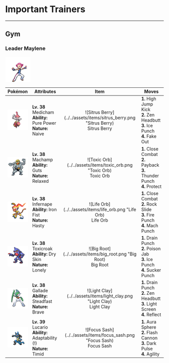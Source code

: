 # Important Trainers


---

## Gym

### Leader Maylene

![Leader Maylene](../../assets/important_trainers/maylene.png)

| Pokémon | Attributes | Item | Moves |
|:-------:|------------|:----:|-------|
| ![Medicham](../../assets/sprites/medicham/front.gif) | **Lv. 38** Medicham<br>**Ability:** Pure Power<br>**Nature:** Naive | ![Sitrus Berry](../../assets/items/sitrus_berry.png "Sitrus Berry)<br><span class="tooltip" title="A Poffin ingredient. It may be used or held by a Pokémon to heal the user’s HP a little.">Sitrus Berry</span> | **1.** High Jump Kick<br>**2.** Zen Headbutt<br>**3.** Ice Punch<br>**4.** Fake Out |
| ![Machamp](../../assets/sprites/machamp/front.gif) | **Lv. 38** Machamp<br>**Ability:** Guts<br>**Nature:** Relaxed | ![Toxic Orb](../../assets/items/toxic_orb.png "Toxic Orb)<br><span class="tooltip" title="An item to be held by a Pokémon. It is a bizarre orb that badly poisons the holder in battle.">Toxic Orb</span> | **1.** Close Combat<br>**2.** Payback<br>**3.** Thunder Punch<br>**4.** Protect |
| ![Infernape](../../assets/sprites/infernape/front.gif) | **Lv. 38** Infernape<br>**Ability:** Iron Fist<br>**Nature:** Hasty | ![Life Orb](../../assets/items/life_orb.png "Life Orb)<br><span class="tooltip" title="An item to be held by a Pokémon. It boosts the power of moves, but at the cost of some HP on each hit.">Life Orb</span> | **1.** Close Combat<br>**2.** Rock Slide<br>**3.** Fire Punch<br>**4.** Mach Punch |
| ![Toxicroak](../../assets/sprites/toxicroak/front.gif) | **Lv. 38** Toxicroak<br>**Ability:** Dry Skin<br>**Nature:** Lonely | ![Big Root](../../assets/items/big_root.png "Big Root)<br><span class="tooltip" title="A Pokémon hold item that boosts the power of HP-stealing moves to let the holder recover more HP.">Big Root</span> | **1.** Drain Punch<br>**2.** Poison Jab<br>**3.** Ice Punch<br>**4.** Sucker Punch |
| ![Gallade](../../assets/sprites/gallade/front.gif) | **Lv. 38** Gallade<br>**Ability:** Steadfast<br>**Nature:** Brave | ![Light Clay](../../assets/items/light_clay.png "Light Clay)<br><span class="tooltip" title="A Pokémon hold item that extends the duration of barrier moves like Light Screen and Reflect used by the holder.">Light Clay</span> | **1.** Drain Punch<br>**2.** Zen Headbutt<br>**3.** Light Screen<br>**4.** Reflect |
| ![Lucario](../../assets/sprites/lucario/front.gif) | **Lv. 39** Lucario<br>**Ability:** Adaptability (!)<br>**Nature:** Timid | ![Focus Sash](../../assets/items/focus_sash.png "Focus Sash)<br><span class="tooltip" title="An item to be held by a Pokémon. If it has full HP, the holder will endure one potential KO attack, leaving 1 HP.">Focus Sash</span> | **1.** Aura Sphere<br>**2.** Flash Cannon<br>**3.** Dark Pulse<br>**4.** Agility |


